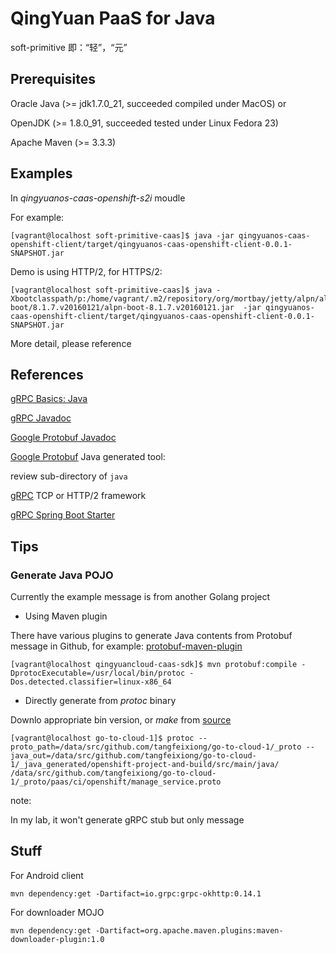 # QingYuan PaaS for Java

soft-primitive 即：“轻”，“元”

## Prerequisites

Oracle Java (>= jdk1.7.0_21, succeeded compiled under MacOS) or 

OpenJDK (>= 1.8.0_91, succeeded tested under Linux Fedora 23)

Apache Maven (>= 3.3.3)

## Examples

In *qingyuanos-caas-openshift-s2i* moudle

For example:

    [vagrant@localhost soft-primitive-caas]$ java -jar qingyuanos-caas-openshift-client/target/qingyuanos-caas-openshift-client-0.0.1-SNAPSHOT.jar

Demo is using HTTP/2, for HTTPS/2:

    [vagrant@localhost soft-primitive-caas]$ java -Xbootclasspath/p:/home/vagrant/.m2/repository/org/mortbay/jetty/alpn/alpn-boot/8.1.7.v20160121/alpn-boot-8.1.7.v20160121.jar  -jar qingyuanos-caas-openshift-client/target/qingyuanos-caas-openshift-client-0.0.1-SNAPSHOT.jar

More detail, please reference

## References

[gRPC Basics: Java](http://www.grpc.io/docs/tutorials/basic/java.html)

[gRPC Javadoc](http://www.grpc.io/grpc-java/javadoc/io/grpc/stub/package-summary.html)

[Google Protobuf Javadoc](https://developers.google.com/protocol-buffers/docs/reference/java/com/google/protobuf/package-summary)

[Google Protobuf](https://github.com/google/protobuf) Java generated tool:

review sub-directory of `java`

[gRPC](https://github.com/grpc/grpc-java) TCP or HTTP/2 framework

[gRPC Spring Boot Starter](https://github.com/LogNet/grpc-spring-boot-starter)
 
## Tips

### Generate Java POJO 

Currently the example message is from another Golang project

* Using Maven plugin

There have various plugins to generate Java contents from Protobuf message in Github, for example: [protobuf-maven-plugin](https://github.com/xolstice/protobuf-maven-plugin)

    [vagrant@localhost qingyuancloud-caas-sdk]$ mvn protobuf:compile -DprotocExecutable=/usr/local/bin/protoc -Dos.detected.classifier=linux-x86_64

* Directly generate from _protoc_ binary

Downlo appropriate bin version, or _make_ from [source](https://github.com/google/protobuf)

    [vagrant@localhost go-to-cloud-1]$ protoc --proto_path=/data/src/github.com/tangfeixiong/go-to-cloud-1/_proto --java_out=/data/src/github.com/tangfeixiong/go-to-cloud-1/_java_generated/openshift-project-and-build/src/main/java/ /data/src/github.com/tangfeixiong/go-to-cloud-1/_proto/paas/ci/openshift/manage_service.proto

note:

In my lab, it won't generate gRPC stub but only message

## Stuff

For Android client

`mvn dependency:get -Dartifact=io.grpc:grpc-okhttp:0.14.1`

For downloader MOJO

`mvn dependency:get -Dartifact=org.apache.maven.plugins:maven-downloader-plugin:1.0`

